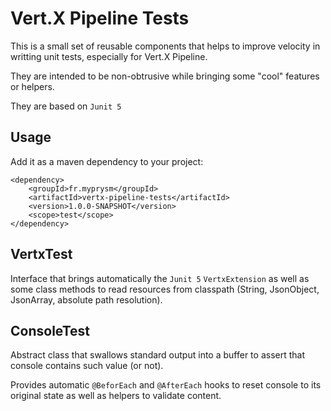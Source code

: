 # Vert.X Pipeline Tests

This is a small set of reusable components that helps to improve velocity in writting
unit tests, especially for Vert.X Pipeline.

They are intended to be non-obtrusive while bringing some "cool" features or helpers.

They are based on `Junit 5`

## Usage

Add it as a maven dependency to your project:
```
<dependency>
    <groupId>fr.myprysm</groupId>
    <artifactId>vertx-pipeline-tests</artifactId>
    <version>1.0.0-SNAPSHOT</version>
    <scope>test</scope>
</dependency>
```

## VertxTest

Interface that brings automatically the `Junit 5` `VertxExtension` as well as some class methods
to read resources from classpath (String, JsonObject, JsonArray, absolute path resolution).

## ConsoleTest

Abstract class that swallows standard output into a buffer to assert that console contains such value (or not).

Provides automatic `@BeforEach` and `@AfterEach` hooks to reset console to its original state
as well as helpers to validate content.
